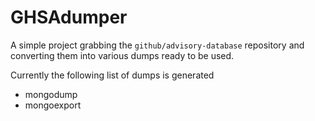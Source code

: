 # GHSAdumper
A simple project grabbing the `github/advisory-database` repository and converting them into various dumps ready to be used.

Currently the following list of dumps is generated
* mongodump
* mongoexport
